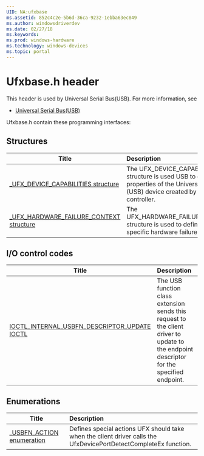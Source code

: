 ```yaml
---
UID: NA:ufxbase
ms.assetid: 852c4c2e-5b6d-36ca-9232-1ebba63ec849
ms.author: windowsdriverdev
ms.date: 02/27/18
ms.keywords: 
ms.prod: windows-hardware
ms.technology: windows-devices
ms.topic: portal
---
```


# Ufxbase.h header



This header is used by Universal Serial Bus(USB). For more information, see
- [Universal Serial Bus(USB)](../_usbref/index.md)

Ufxbase.h contain these programming interfaces:


## Structures

| Title   | Description   |
| ---- |:---- |
| [_UFX_DEVICE_CAPABILITIES structure](ns-ufxbase-_ufx_device_capabilities.md) | The UFX_DEVICE_CAPABILITIES structure is used USB to define properties of the Universal Serial Bus (USB) device created by the controller. |
| [_UFX_HARDWARE_FAILURE_CONTEXT structure](ns-ufxbase-_ufx_hardware_failure_context.md) | The UFX_HARDWARE_FAILURE_CONTEXT structure is used to define controller-specific hardware failure properties. |

## I/O control codes

| Title   | Description   |
| ---- |:---- |
| [IOCTL_INTERNAL_USBFN_DESCRIPTOR_UPDATE IOCTL](ni-ufxbase-ioctl_internal_usbfn_descriptor_update.md) | The USB function class extension sends this request to the client driver to update to the endpoint descriptor for the specified endpoint. |

## Enumerations

| Title   | Description   |
| ---- |:---- |
| [_USBFN_ACTION enumeration](ne-ufxbase-_usbfn_action.md) | Defines special actions UFX should take when the client driver calls the UfxDevicePortDetectCompleteEx function. |

